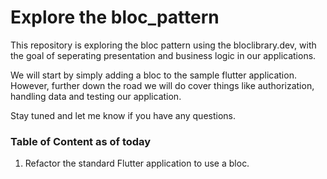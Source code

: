 # Explore the bloc_pattern

This repository is exploring the bloc pattern using the bloclibrary.dev, with the goal of seperating presentation and business logic in our applications. 

We will start by simply adding a bloc to the sample flutter application. However, further down the road we will do cover things like authorization, handling data and testing our application.

Stay tuned and let me know if you have any questions.

### Table of Content as of today

1. Refactor the standard Flutter application to use a bloc.
